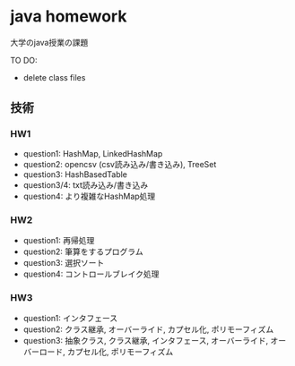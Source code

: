 # java homework

大学のjava授業の課題

TO DO:
- delete class files

## 技術

### HW1

- question1: HashMap, LinkedHashMap
- question2: opencsv (csv読み込み/書き込み), TreeSet
- question3: HashBasedTable
- question3/4: txt読み込み/書き込み
- question4: より複雑なHashMap処理

### HW2

- question1: 再帰処理
- question2: 筆算をするプログラム
- question3: 選択ソート
- question4: コントロールブレイク処理

### HW3

- question1: インタフェース
- question2: クラス継承, オーバーライド, カプセル化, ポリモーフィズム
- question3: 抽象クラス, クラス継承, インタフェース, オーバーライド, オーバーロード, カプセル化, ポリモーフィズム
